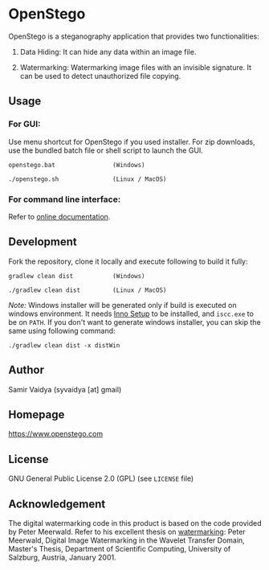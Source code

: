 # OpenStego
OpenStego is a steganography application that provides two functionalities:

1. Data Hiding: It can hide any data within an image file.

2. Watermarking: Watermarking image files with an invisible signature. It can be used to detect unauthorized file copying.

## Usage

### For GUI:
Use menu shortcut for OpenStego if you used installer. For zip downloads, use the bundled batch file or shell script to launch the GUI.
```
openstego.bat                (Windows)
```
```
./openstego.sh               (Linux / MacOS)
```

### For command line interface:
Refer to [online documentation](https://www.openstego.com/cmdline.html).

## Development
Fork the repository, clone it locally and execute following to build it fully:
```
gradlew clean dist           (Windows)
```
```
./gradlew clean dist         (Linux / MacOS)
```
*Note:* Windows installer will be generated only if build is executed on windows environment. It needs [Inno Setup](https://jrsoftware.org/isdl.php) to be installed, and `iscc.exe` to be on `PATH`. If you don't want to generate windows installer, you can skip the same using following command:
```
./gradlew clean dist -x distWin
```

## Author
Samir Vaidya (syvaidya [at] gmail)

## Homepage
https://www.openstego.com

## License
GNU General Public License 2.0 (GPL) (see ```LICENSE``` file)

## Acknowledgement
The digital watermarking code in this product is based on the code provided by Peter Meerwald. Refer to his excellent thesis on [watermarking](http://www.cosy.sbg.ac.at/~pmeerw/Watermarking/): Peter Meerwald, Digital Image Watermarking in the Wavelet Transfer Domain, Master's Thesis, Department of Scientific Computing, University of Salzburg, Austria, January 2001.
